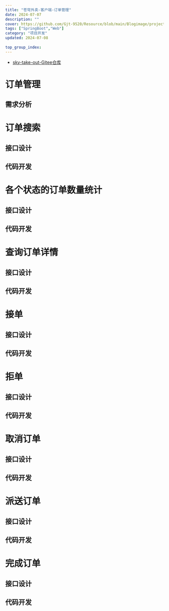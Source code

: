 ```yaml
---
title: "苍穹外卖-客户端-订单管理"
date: 2024-07-07
description: ""
cover: https://github.com/Gjt-9520/Resource/blob/main/Blogimage/project/SkyTakeOut/%E8%8B%8D%E7%A9%B9%E5%A4%96%E5%8D%96-%E8%AE%A2%E5%8D%95%E6%94%AF%E4%BB%98.png?raw=true
tags: ["SpringBoot","Web"]
category: "项目开发"
updated: 2024-07-08
  
top_group_index: 
---
```


- [sky-take-out-Gitee仓库](https://gitee.com/gjt_1538048299/sky-take-out)

# 订单管理

## 需求分析

# 订单搜索

## 接口设计

## 代码开发

# 各个状态的订单数量统计

## 接口设计

## 代码开发

# 查询订单详情

## 接口设计

## 代码开发

# 接单

## 接口设计

## 代码开发

# 拒单

## 接口设计

## 代码开发

# 取消订单

## 接口设计

## 代码开发

# 派送订单

## 接口设计

## 代码开发

# 完成订单

## 接口设计

## 代码开发